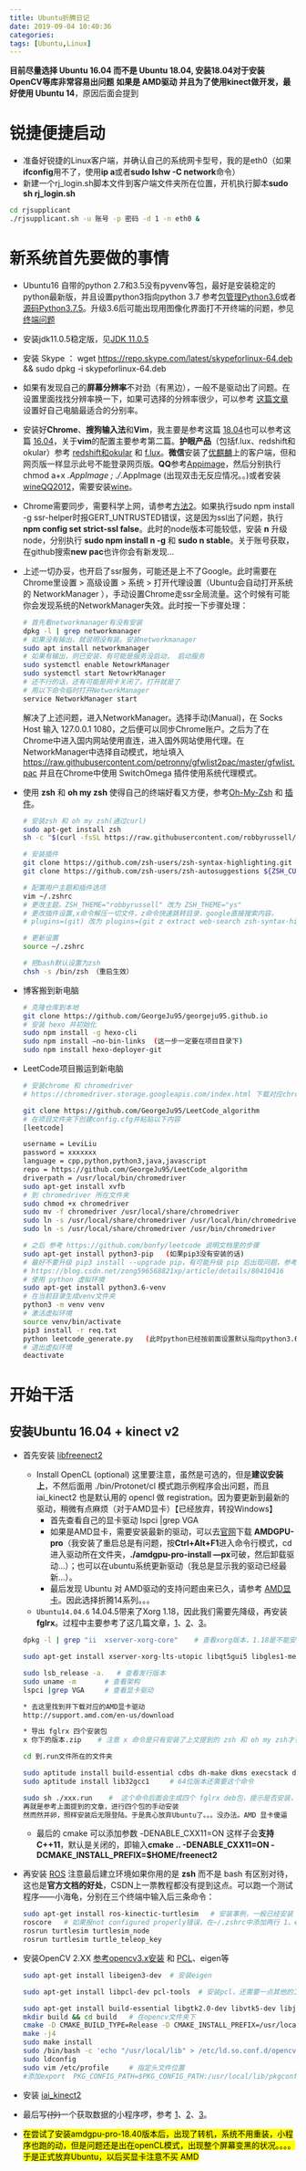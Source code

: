 ```yaml
---
title: Ubuntu折腾日记
date: 2019-09-04 10:40:36
categories: 
tags: [Ubuntu,Linux]
---
```


**目前尽量选择 Ubuntu 16.04 而不是 Ubuntu 18.04, 安装18.04对于安装OpenCV等库非常容易出问题**
**如果是 AMD驱动 并且为了使用kinect做开发，最好使用 Ubuntu 14**，原因后面会提到

# 锐捷便捷启动

* 准备好锐捷的Linux客户端，并确认自己的系统网卡型号，我的是eth0（如果**ifconfig**用不了，使用**ip a**或者**sudo lshw -C network**命令）
* 新建一个rj_login.sh脚本文件到客户端文件夹所在位置，开机执行脚本**sudo sh rj_login.sh**

```sh
cd rjsupplicant
./rjsupplicant.sh -u 账号 -p 密码 -d 1 -n eth0 &
```
<!-- more -->
# 新系统首先要做的事情

* Ubuntu16 自带的python 2.7和3.5没有pyvenv等包，最好是安装稳定的python最新版，并且设置python3指向python 3.7 参考[包管理Python3.6](https://www.cnblogs.com/yjlch1016/p/8641910.html)或者[源码Python3.7.5](https://segmentfault.com/a/1190000018264955?utm_source=tag-newest)。升级3.6后可能出现用图像化界面打不开终端的问题，参见[终端问题](https://www.cnblogs.com/anno-ymy/p/11362040.html)

* 安装jdk11.0.5稳定版，见[JDK 11.0.5](https://blog.csdn.net/weixin_37619439/article/details/88092089)

* 安装 Skype ： wget https://repo.skype.com/latest/skypeforlinux-64.deb && sudo dpkg -i skypeforlinux-64.deb

* 如果有发现自己的**屏幕分辨率**不对劲（有黑边），一般不是驱动出了问题。在设置里面找找分辨率换一下，如果可选择的分辨率很少，可以参考 [这篇文章](https://blog.csdn.net/ignoreyou/article/details/79488442) 设置好自己电脑最适合的分别率。

* 安装好**Chrome**、**搜狗输入法**和**Vim**，我主要是参考这篇 [18.04](https://blog.csdn.net/haeasringnar/article/details/81809040)也可以参考这篇 [16.04](https://blog.csdn.net/skange/article/details/81127575)，关于**vim**的配置主要参考第二篇。**护眼产品**（包括f.lux、redshift和okular）参考 [redshift和okular](https://blog.csdn.net/u011092188/article/details/59169205) 和 [f.lux](https://blog.csdn.net/gatieme/article/details/62922164)。**微信**安装了[优麒麟](http://www.ubuntukylin.com/applications/24-cn.html)上的客户端，但和网页版一样显示此号不能登录网页版。**QQ**参考[Appimage](https://sourceforge.net/projects/wine-qq-tim/)，然后分别执行 chmod a+x *.AppImage ; ./*.AppImage (出现双击无反应情况。。)或者安装 [wineQQ2012](https://blog.csdn.net/lzp_k2/article/details/94333704)，需要安装[wine](https://blog.csdn.net/u013350783/article/details/90742468)。

* Chrome需要同步，需要科学上网，请参考[方法2](https://github.com/Turing2333/Detailed-tutorial-on-the-building-and-usage-of-SSR/blob/master/Instructions/Clients%20manual%20for%20each%20platform/Linux%20SSR%E7%9B%B8%E5%85%B3%E8%AF%B4%E6%98%8E.txt)。如果执行sudo npm install -g ssr-helper时报GERT_UNTRUSTED错误，这是因为ssl出了问题，执行**npm config set strict-ssl false**。此时的node版本可能较低，安装 **n** 升级node，分别执行 **sudo npm install n -g** 和 **sudo n stable**。关于账号获取，在github搜索**new pac**也许你会有新发现...

* 上述一切办妥，也开启了ssr服务，可能还是上不了Google。此时需要在Chrome里设置 > 高级设置 > 系统 > 打开代理设置（Ubuntu会自动打开系统的 NetworkManager ），手动设置Chrome走ssr全局流量。这个时候有可能你会发现系统的NetworkManager失效。此时按一下步骤处理：
  ```sh
  # 首先看networkmanager有没有安装
  dpkg -l | grep networkmanager 
  # 如果没有输出，就说明没有装。安装networkmanager
  sudo apt install networkmanager 
  # 如果有输出，则已安装，有可能是服务没启动， 启动服务 
  sudo systemctl enable NetowrkManager 
  sudo systemctl start NetowrkManager 
  # 还不行的话，还有可能是网卡关闭了。打开就是了
  # 用以下命令临时打开NetworkManager
  service NetworkManager start
  ```
	解决了上述问题，进入NetworkManager。选择手动(Manual)，在 Socks Host 输入 127.0.0.1  1080，之后便可以同步Chrome账户。之后为了在Chrome中进入国内网站使用直连，进入国外网站使用代理。在NetworkManager中选择自动模式，地址填入 https://raw.githubusercontent.com/petronny/gfwlist2pac/master/gfwlist.pac 并且在Chrome中使用 SwitchOmega 插件使用系统代理模式。

* 使用 **zsh** 和 **oh my zsh** 使得自己的终端好看又方便，参考[Oh-My-Zsh](https://github.com/robbyrussell/oh-my-zsh) 和 [插件](https://segmentfault.com/a/1190000018093021)。
  ```sh
  # 安装zsh 和 oh my zsh(通过curl)
  sudo apt-get install zsh
  sh -c "$(curl -fsSL https://raw.githubusercontent.com/robbyrussell/oh-my-zsh/master/tools/install.sh)"

  # 安装插件
  git clone https://github.com/zsh-users/zsh-syntax-highlighting.git ${ZSH_CUSTOM:-~/.oh-my-zsh/custom}/plugins/zsh-syntax-highlighting
  git clone https://github.com/zsh-users/zsh-autosuggestions ${ZSH_CUSTOM:-~/.oh-my-zsh/custom}/plugins/zsh-autosuggestions

  # 配置用户主题和插件选项
  vim ~/.zshrc
  # 更改主题。ZSH_THEME="robbyrussell" 改为 ZSH_THEME="ys"
  # 更改插件设置,x命令解压一切文件，z命令快速跳转目录，google直接搜索内容。
  # plugins=(git) 改为 plugins=(git z extract web-search zsh-syntax-highlighting zsh-autosuggestions)

  # 更新设置
  source ~/.zshrc

  # 把bash默认设置为zsh
  chsh -s /bin/zsh （重启生效）
  ```

* 博客搬到新电脑
  ```sh
  # 克隆仓库到本地
  git clone https://github.com/GeorgeJu95/georgeju95.github.io
  # 安装 hexo 并初始化
  sudo npm install -g hexo-cli
  sudo npm install –no-bin-links  (这一步一定要在项目目录下)
  sudo npm install hexo-deployer-git
  ```

* LeetCode项目搬运到新电脑
  ```sh
  # 安装chrome 和 chromedriver
  # https://chromedriver.storage.googleapis.com/index.html 下载对应chrome版本的chromedriver，之后依次执行
  
  git clone https://github.com/GeorgeJu95/LeetCode_algorithm
  # 在项目文件夹下创建config.cfg并粘贴以下内容
  [leetcode]

  username = LeviLiu
  password = xxxxxxx
  language = cpp,python,python3,java,javascript
  repo = https://github.com/GeorgeJu95/LeetCode_algorithm
  driverpath = /usr/local/bin/chromedriver
  sudo apt-get install xvfb
  # 到 chromedriver 所在文件夹
  sudo chmod +x chromedriver
  sudo mv -f chromedriver /usr/local/share/chromedriver
  sudo ln -s /usr/local/share/chromedriver /usr/local/bin/chromedriver
  sudo ln -s /usr/local/share/chromedriver /usr/bin/chromedriver

  # 之后 参考 https://github.com/bonfy/leetcode 说明文档里的步骤
  sudo apt-get install python3-pip   (如果pip3没有安装的话)
  # 最好不要升级 pip3 install --upgrade pip，有可能升级 pip 后出现问题，参考下面文章 
  # https://blog.csdn.net/zong596568821xp/article/details/80410416
  # 使用 python 虚拟环境 
  sudo apt-get install python3.6-venv
  # 在当前目录生成venv文件夹
  python3 -m venv venv
  # 激活虚拟环境
  source venv/bin/activate
  pip3 install -r req.txt
  python leetcode_generate.py   (此时python已经按前面设置默认指向python3.6了)
  # 退出虚拟环境
  deactivate
  ```

# 开始干活

## 安装Ubuntu 16.04 + kinect v2

* 首先安装 [libfreenect2](https://github.com/OpenKinect/libfreenect2#debianubuntu-1404)

  * Install OpenCL (optional) 这里要注意，虽然是可选的，但是**建议安装上**，不然后面用 ./bin/Protonet/cl 模式跑示例程序会出问题，而且 iai_kinect2 也是默认用的 opencl 做 registration。因为要更新到最新的驱动，稍微有点麻烦（对于AMD显卡）【已经放弃，转投Windows】
    * 首先查看自己的显卡驱动  lspci |grep VGA 
    * 如果是AMD显卡，需要安装最新的驱动，可以去[官网](https://www.amd.com/en/support/kb/release-notes/rn-prorad-lin-amdgpupro-17-40)下载 **AMDGPU-pro**（我安装了重启总是有问题，按**Ctrl+Alt+F1**进入命令行模式，cd进入驱动所在文件夹，**./amdgpu-pro-install —px**可破，然后卸载驱动...）；也可以在ubuntu系统更新驱动（我总是显示我的驱动已经最新…）。
    * 最后发现 Ubuntu 对 AMD驱动的支持问题由来已久，请参考 [AMD显卡](https://ubuntuqa.com/article/1602.html)。因此选择折腾14系列。。。
  * `Ubuntu14.04.6` 14.04.5带来了Xorg 1.18，因此我们需要先降级，再安装 **fglrx**。过程中主要参考了这几篇文章，[1](https://blog.csdn.net/qq_35843543/article/details/82048193)、[2](https://www.cnblogs.com/qiaoyanlin/p/6901177.html)、[3](https://blog.csdn.net/u010467276/article/details/84867836)。

  ```bash
  dpkg -l | grep "ii  xserver-xorg-core"    # 查看xorg版本，1.18是不能安装fglrx的

  sudo apt-get install xserver-xorg-lts-utopic libqt5gui5 libgles1-mesa-lts-utopic libgles2-mesa-lts-utopic libgl1-mesa-glx-lts-utopic libgl1-mesa-glx-lts-utopic:i386 libglapi-mesa-lts-utopic:i386 libegl1-mesa-drivers-lts-utopic    # 降级到1.16

  sudo lsb_release -a.   # 查看发行版本
  sudo uname -m       # 查看架构
  lspci |grep VGA     # 查看显卡驱动

  * 去这里找到并下载对应的AMD显卡驱动
  http://support.amd.com/en-us/download

  * 导出 fglrx 四个安装包
  x 你下的版本.zip    # 注意 x 命令是只有安装了上文提到的 zsh 和 oh my zsh才有的解压命令

  cd 到.run文件所在的文件夹

  sudo aptitude install build-essential cdbs dh-make dkms execstack dh-modaliases  libqtgui4 debhelper debconf libstdc++6 dkms libqtgui4 libelfg0 linux-headers-generic   # 安装依赖
  sudo aptitude install lib32gcc1     # 64位版本还需要这个命令

  sudo sh ./xxx.run    #  这个命令后面会生成四个 fglrx deb包，提示是否安装，选择否，我们手动安装（自动安装没有测试）
  再就是参考上面提到的文章，进行四个包的手动安装
  然而然并卵，照样安装后无限登陆。于是真心放弃Ubuntu了。。。没办法。AMD 显卡傻逼
  ```

  * 最后的 cmake 可以添加参数 -DENABLE_CXX11=ON 这样子会**支持C++11**，默认是关闭的，即输入**cmake .. -DENABLE_CXX11=ON -DCMAKE_INSTALL_PREFIX=$HOME/freenect2**

* 再安装 [ROS](http://wiki.ros.org/kinetic/Installation/Ubuntu) 注意最后建立环境如果你用的是 **zsh** 而不是 bash 有区别对待，这也是**官方文档的好处**，CSDN上一票教程都没有提到这点。可以跑一个测试程序——小海龟，分别在三个终端中输入后三条命令：

  ```bash
  sudo apt-get install ros-kinectic-turtlesim   # 安装事例，一般已经安装
  roscore   # 如果报not configured properly错误，在~/.zshrc中添加两行 1、export ROS_HOSTNAME=localhost 2、export ROS_MASTER_URI=http://localhost:11311
  rosrun turtlesim turtlesim_node
  rosrun turtlesim turtle_teleop_key
  ```

* 安装OpenCV 2.XX [参考opencv3.x安装](https://blog.csdn.net/qq_18649781/article/details/85927212) 和 [PCL](https://blog.csdn.net/Bluenapa/article/details/84026874)、eigen等

  ```bash
  sudo apt-get install libeigen3-dev  # 安装eigen
  
  sudo apt-get install libpcl-dev pcl-tools  # 安装pcl，还需要一点其他的工作，参考上面文章
  
  sudo apt-get install build-essential libgtk2.0-dev libvtk5-dev libjpeg-dev libtiff5-dev libjasper-dev libopenexr-dev libtbb-dev  # opencv的一些依赖项
  mkdir build && cd build   # 在opencv文件夹下
  cmake -D CMAKE_BUILD_TYPE=Release -D CMAKE_INSTALL_PREFIX=/usr/local ..
  make -j4
  sudo make install
  sudo /bin/bash -c 'echo "/usr/local/lib" > /etc/ld.so.conf.d/opencv.conf'   # 配置环境
  sudo ldconfig
  sudo vim /etc/profile     # 指定头文件位置
  #添加export  PKG_CONFIG_PATH=$PKG_CONFIG_PATH:/usr/local/lib/pkgconfig
  ```

* 安装 [iai_kinect2](https://github.com/code-iai/iai_kinect2) 

* 最后写~~(抄)~~一个获取数据的小程序啰，参考 [1](https://blog.csdn.net/xiaocainiaodeboke/article/details/52353191)、[2](https://blog.csdn.net/u012424737/article/details/80609451)、[3](https://blog.csdn.net/weixin_34375233/article/details/89663653)。

* <mark>在尝试了安装amdgpu-pro-18.40版本后，出现了转机，系统不用重装，小程序也跑的动，但是问题还是出在openCL模式，出现整个屏幕变黑的状况。。。。于是正式放弃Ubuntu，以后买显卡注意不买 AMD</mark>

   
